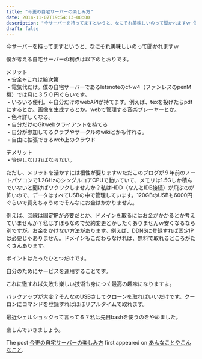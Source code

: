 ```yaml
---
title: "今更の自宅サーバーの楽しみ方"
date: 2014-11-07T19:54:13+00:00
description: "今サーバーを持ってますというと、なにそれ美味しいのって聞かれますｗ 僕が考える自宅サーバーの利点は以下のとおりです。 メリット ・安全←これは腕次第 ・電気代だけ。僕の自宅サーバーであるletsnoteのcf-w4（ファ ..."
draft: false
---
```


今サーバーを持ってますというと、なにそれ美味しいのって聞かれますｗ

僕が考える自宅サーバーの利点は以下のとおりです。

メリット  
・安全←これは腕次第  
・電気代だけ。僕の自宅サーバーであるletsnoteのcf-w4（ファンレスのpenM機）では月に３５０円ぐらいです。  
・いろいろ便利。←自分だけのwebAPIが持てます。例えば、texを投げたらpdfにするとか。画像を生成するとか。webで管理する音楽プレーヤーとか。  
・色々詳しくなる。  
・自分だけのGitwebクライアントを持てる  
・自分が参加してるクラブやサークルのwikiとかも作れる。  
・自由に拡張できるweb上のクラウド

デメリット  
・管理しなければならない。

ただし、メリットを活かすには根性が要りますｗただこのブログが９年前のノートパソコンで1.2GHzのシングルコアCPUで動いていて、メモリは1.5Gしか積んでいないと聞けばワクワクしませんか？私はHDD（なんとIDE接続）が飛ぶのが怖いので、データはすべてUSBの中で管理しています。120GBのUSBも6000円ぐらいで買えちゃうのでそんなにお金はかかりません。

例えば、回線は固定IPが必要だとか、ドメインを取るにはお金がかかるとか考えていませんか？私はずぼらなので契約変更とかしたくありませんｗ安くなるなら別ですが。お金をかけない方法があります。例えば、DDNSに登録すれば固定IPは必要じゃありません。ドメインもこだわらなければ、無料で取れるところがたくさんあります。

ポイントはたったひとつだけです。

自分のためにサービスを運用することです。

これに徹すれば失敗も楽しい技術も身につく最高の趣味になりますよ。

バックアップが大変？そんなのUSBさしてクローンを取ればいいだけです。クーロンにコマンドを登録すればほぼリアルタイムで取れます。

最近シェルショックって言ってる？私は先日bashを使うのをやめました。

楽しんでいきましょう。

The post [今更の自宅サーバーの楽しみ方](https://blog.cfw4.tokyo/wordpress/125/) first appeared on [あんなことやこんなこと](https://blog.cfw4.tokyo).